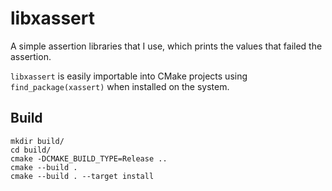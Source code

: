 libxassert
==========

A simple assertion libraries that I use, which prints the values that failed the assertion.

`libxassert` is easily importable into CMake projects using `find_package(xassert)` when installed on the system.

## Build

    mkdir build/
    cd build/
    cmake -DCMAKE_BUILD_TYPE=Release ..
    cmake --build .
    cmake --build . --target install    
